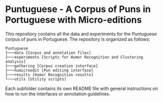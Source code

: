 # Puntuguese - A Corpus of Puns in Portuguese with Micro-editions

This repository contains all the data and experiments for the Puntuguese corpus of puns in Portuguese. The repository is organized as follows:

```
Puntuguese
├───data [Corpus and annotation files]
├───experiments [Scripts for Humor Recognition and Clustering analysis]
├───gathering [Corpus creation interface]
├───humicroedit [Pun editing interface]
├───results [Humor Recognition results]
└───utils [Utility scripts]
```

Each subfolder contains its own README file with general instructions on how to run the interfaces or annotation guidelines.

